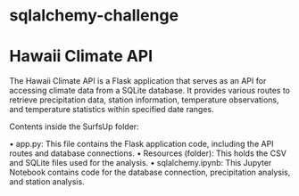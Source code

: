 # sqlalchemy-challenge

# Hawaii Climate API

The Hawaii Climate API is a Flask application that serves as an API for accessing climate data from a SQLite database. It provides various routes to retrieve precipitation data, station information, temperature observations, and temperature statistics within specified date ranges.


Contents inside the SurfsUp folder:

• app.py: This file contains the Flask application code, including the API routes and database connections.
• Resources (folder): This holds the CSV and SQLite files used for the analysis.
• sqlalchemy.ipynb: This Jupyter Notebook contains code for the database connection, precipitation analysis, and station     analysis. 
